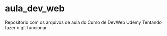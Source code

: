 # aula_dev_web
Repositório com os arquivos de aula do Curso de DevWeb Udemy
Tentando fazer o git funcionar